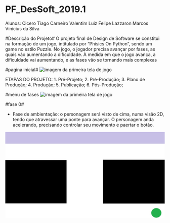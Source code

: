 # PF_DesSoft_2019.1


Alunos: 
Cicero Tiago Carneiro Valentim
Luiz Felipe Lazzaron
Marcos Vinicius da Silva

#Descrição do Projeto#
O projeto final de Design de Software se constitui na formação de um jogo, intitulado por “Phisics On Python”, sendo um game no estilo Puzzle. No jogo, o jogador precisa avançar por fases, as quais vão aumentando a dificuldade. À medida em que o jogo avança, a dificuldade vai aumentando, e as fases vão se tornando mais complexas

#pagina inicial#
![imagem da primeira tela de jogo](imagens/inicio.jpeg)

ETAPAS DO PROJETO: 
	1. Pré-Projeto;
	2. Pré-Produção;
	3. Plano de Produção;
	4. Produção;
	5. Publicação;
	6. Pós-Produção;

#menu de fases
![imagem da primeira tela de jogo](imagens/fases.jpeg)

#fase 0#
- Fase de ambientação: o personagem será visto de cima, numa visão 2D, tendo que atravessar uma ponte para avançar. O personagem anda acelerando, precisando controlar seu movimento e paertar o botão.

![imagem da primeira tela de jogo](imagens/1.jpeg)

